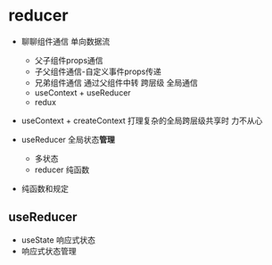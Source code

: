 # reducer

- 聊聊组件通信
    单向数据流  
    - 父子组件props通信
    - 子父组件通信-自定义事件props传递
    - 兄弟组件通信 通过父组件中转
    跨层级 全局通信
    - useContext + useReducer
    - redux 

- useContext + createContext 打理复杂的全局跨层级共享时
    力不从心
- useReducer 全局状态**管理**
    - 多状态
    - reducer 纯函数
- 纯函数和规定

## useReducer
- useState 响应式状态
- 响应式状态管理
    